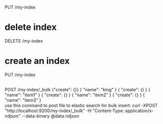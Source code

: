 PUT /my-index


# delete index
DELETE /my-index

# create an index
PUT /my-index

<br>
POST /my-index/_bulk
{"create": {}} { "name": "king" } { "create": {} } { "name": "item1" } { "create": {} } { "name": "item2" } { "create": {} } { "name": "item3" }
<br>
use this command to post file to elastic search for bulk insert:
curl -XPOST "http://localhost:9200/my-index/_bulk" -H "Content-Type: application/x-ndjson" --data-binary @data.ndjson